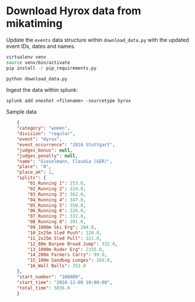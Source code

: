 

# Download Hyrox data from mikatiming

Update the `events` data structure within `download_data.py` with the updated event IDs, dates and names.

```bash
virtualenv venv
source venv/bin/activate
pip install -r pip_requirements.py

python download_data.py
```

Ingest the data within splunk:

`splunk add oneshot <filename> -sourcetype hyrox`


Sample data

```json
	{
    "category": "women",
    "division": "regular",
    "event": "Hyrox",
    "event_occurrence": "2018 Stuttgart",
    "judges_bonus": null,
    "judges_penalty": null,
    "name": "Gieselmann, Claudia (GER)",
    "place": "8",
    "place_ak": 1,
    "splits": {
        "01_Running 1": 253.0,
        "02_Running 2": 324.0,
        "03_Running 3": 362.0,
        "04_Running 4": 347.0,
        "05_Running 5": 350.0,
        "06_Running 6": 326.0,
        "07_Running 7": 332.0,
        "08_Running 8": 391.0,
        "09_1000m Ski Erg": 284.0,
        "10_2x25m Sled Push": 120.0,
        "11_2x25m Sled Pull": 321.0,
        "12_80m Burpee Broad Jump": 332.0,
        "13_1000m Ruder Erg": 2335.0,
        "14_200m Farmers Carry": 99.0,
        "15_100m Sandbag Lunges": 269.0,
        "16_Wall Balls": 252.0
    },
    "start_number": "100009",
    "start_time": "2018-12-08 10:00:00",
    "total_time": 5036.0
	}
```

